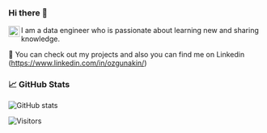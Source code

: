 ### Hi there 👋

<a href="https://www.linkedin.com/in/ozgunakin/">
  <img align="left" alt="Ozgun's LinkedIN" width="22px" src="https://raw.githubusercontent.com/peterthehan/peterthehan/master/assets/linkedin.svg" />
</a>

I am a data engineer who is passionate about learning new and sharing knowledge.

💬 You can check out my projects and also you can find me on Linkedin (https://www.linkedin.com/in/ozgunakin/)


### 📈 GitHub Stats

![GitHub stats](https://github-readme-stats.vercel.app/api?username=ozgunakin&show_icons=true&theme=radical)
  
![Visitors](https://visitor-badge.glitch.me/badge?page_id=ozgunakin.ozgunakin)

<!--
**ozgunakin/ozgunakin** is a ✨ _special_ ✨ repository because its `README.md` (this file) appears on your GitHub profile.

Here are some ideas to get you started:

- 🔭 I’m currently working on ...
- 🌱 I’m currently learning ...
- 👯 I’m looking to collaborate on ...
- 🤔 I’m looking for help with ...
- 💬 Ask me about ...
- 📫 How to reach me: ...
- 😄 Pronouns: ...
- ⚡ Fun fact: ...
-->
